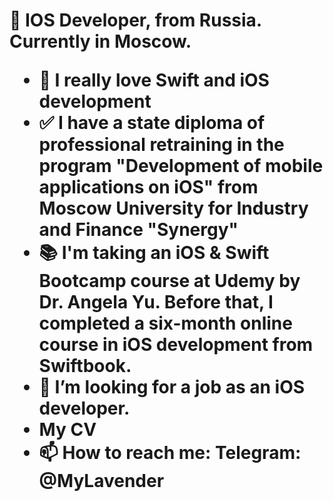 <h1 Hi there, I am Inna </a>👋
IOS Developer,  from Russia. Currently in Moscow.

- 🥰 I really love Swift and iOS development
- ✅ I have a state diploma of professional retraining in the program "Development of mobile applications on iOS" from Moscow University for Industry and Finance "Synergy"
- 📚 I'm taking an iOS & Swift Bootcamp course at Udemy by Dr. Angela Yu. Before that, I completed a six-month online course in iOS development from Swiftbook.
- 🙌 I’m looking for a job as an iOS developer.
- My CV
- 📫 How to reach me: Telegram: @MyLavender
